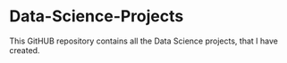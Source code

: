 # Data-Science-Projects
This GitHUB repository contains all the Data Science projects, that I have created.
